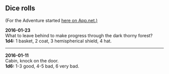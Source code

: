 ## Dice rolls

(For the Adventure started [here on App.net.)](https://posts.app.net/64581696)

**2016-01-23**    
What to leave behind to make progress through the dark thorny forest?    
**1d4:** 1 basket, 2 coat, 3 hemispherical shield, 4 hat.

---

**2016-01-11**    
Cabin, knock on the door.    
**1d6:** 1-3 good, 4-5 bad, 6 very bad.
